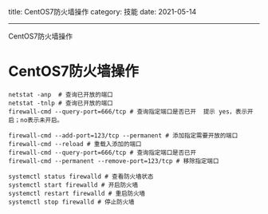 title: CentOS7防火墙操作
category: 技能
date: 2021-05-14

---

CentOS7防火墙操作

<!--more-->

# CentOS7防火墙操作

```shell
netstat -anp  # 查询已开放的端口
netstat -tnlp # 查询已开放的端口
firewall-cmd --query-port=666/tcp # 查询指定端口是否已开  提示 yes，表示开启；no表示未开启。

firewall-cmd --add-port=123/tcp --permanent # 添加指定需要开放的端口
firewall-cmd --reload # 重载入添加的端口
firewall-cmd --query-port=666/tcp # 查询指定端口是否已开
firewall-cmd --permanent --remove-port=123/tcp # 移除指定端口

systemctl status firewalld # 查看防火墙状态
systemctl start firewalld # 开启防火墙
systemctl restart firewalld # 重启防火墙
systemctl stop firewalld # 停止防火墙

```



